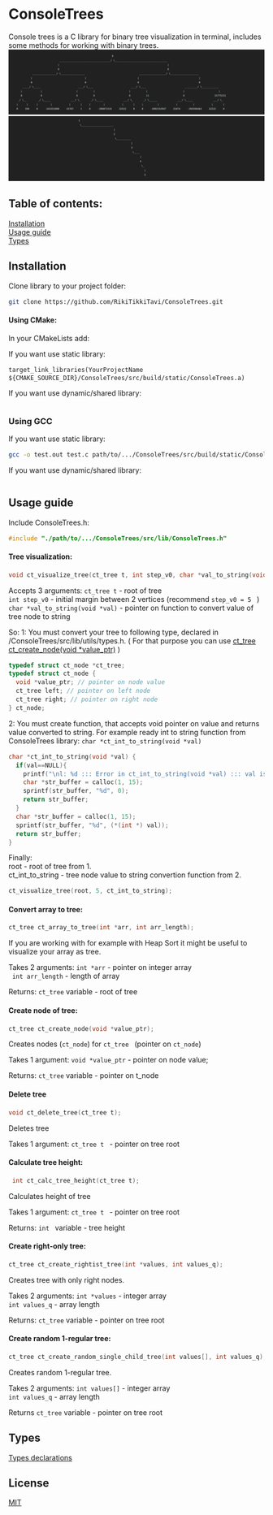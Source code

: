 # ConsoleTrees

Console trees is a C library for binary tree visualization in terminal, includes some methods for working
with binary trees.
![ConsoleTrees screenshot 1](https://github.com/RikiTikkiTavi/ConsoleTrees/blob/docs/docs/images/Screen1.png)
![ConsoleTrees screenshot 1](https://github.com/RikiTikkiTavi/ConsoleTrees/blob/docs/docs/images/Screen2.png)

## Table of contents:
[Installation](https://github.com/RikiTikkiTavi/ConsoleTrees#installation) <br>
[Usage guide](https://github.com/RikiTikkiTavi/ConsoleTrees#usage--guide) <br>
[Types](https://github.com/RikiTikkiTavi/ConsoleTrees#types) <br>


## Installation

Clone library to your project folder:
```bash
git clone https://github.com/RikiTikkiTavi/ConsoleTrees.git
```

#### Using CMake:
In your CMakeLists add:

If you want use static library:
```
target_link_libraries(YourProjectName ${CMAKE_SOURCE_DIR}/ConsoleTrees/src/build/static/ConsoleTrees.a)
 ```
If you want use dynamic/shared library:
 ```
 ```

### Using GCC

If you want use static library:
```bash
gcc -o test.out test.c path/to/.../ConsoleTrees/src/build/static/ConsoleTrees.a
```

If you want use dynamic/shared library:
 ```
 ```

## Usage  guide

Include ConsoleTrees.h:
```c
#include "./path/to/.../ConsoleTrees/src/lib/ConsoleTrees.h"
```

   #### Tree visualization:
```c
void ct_visualize_tree(ct_tree t, int step_v0, char *val_to_string(void *val));
```

Accepts 3 arguments:
```ct_tree t``` - root of tree <br/>
```int step_v0```  - initial margin between 2 vertices (recommend ```step_v0 = 5 ``` ) <br/>
```char *val_to_string(void *val)``` - pointer on function to convert value of tree node to string <br/>

So:
1: You must convert your tree to following type, declared in /ConsoleTrees/src/lib/utils/types.h.
( For that purpose you can use [ct_tree ct_create_node(void *value_ptr)](https://github.com/RikiTikkiTavi/ConsoleTrees#create-node-of-tree) )
```c
typedef struct ct_node *ct_tree;
typedef struct ct_node {
  void *value_ptr; // pointer on node value
  ct_tree left; // pointer on left node
  ct_tree right; // pointer on right node
} ct_node;
```
2: You must create function, that accepts void pointer on value and returns value converted to string. For example ready int to string function from ConsoleTrees library: ```char *ct_int_to_string(void *val)```
```c
char *ct_int_to_string(void *val) {
  if(val==NULL){
    printf("\nl: %d ::: Error in ct_int_to_string(void *val) ::: val is NULL\n", __LINE__);
    char *str_buffer = calloc(1, 15);
    sprintf(str_buffer, "%d", 0);
    return str_buffer;
  }
  char *str_buffer = calloc(1, 15);
  sprintf(str_buffer, "%d", (*(int *) val));
  return str_buffer;
}
```
  Finally: <br/>
  root - root of tree from 1. <br/>
  ct_int_to_string - tree node value to string convertion function from 2. <br/>
 ```c
 ct_visualize_tree(root, 5, ct_int_to_string);
  ```

#### Convert array to tree:
```c
ct_tree ct_array_to_tree(int *arr, int arr_length);
```
If you are working with for example with Heap Sort it might be useful to visualize your array as tree.

Takes 2 arguments:
``` int *arr ``` - pointer on integer array <br/>
```  int arr_length ``` - length of array

Returns:
```ct_tree```  variable - root of tree

#### Create node of tree:
 ```c
ct_tree ct_create_node(void *value_ptr);
```
Creates nodes (```ct_node```) for ```ct_tree ``` (pointer on ```ct_node```)

Takes 1 argument:
```void *value_ptr``` - pointer on node value;

Returns:
```ct_tree``` variable - pointer on t_node

#### Delete tree
```c
void ct_delete_tree(ct_tree t);
```
Deletes tree

Takes 1 argument:
```ct_tree t ``` - pointer on tree root

#### Calculate tree height:
```c
 int ct_calc_tree_height(ct_tree t);
```
Calculates height of tree

Takes 1 argument:
```ct_tree t ``` - pointer on tree root

Returns:
```int ``` variable - tree height

#### Create right-only tree:
```c
ct_tree ct_create_rightist_tree(int *values, int values_q);
```
Creates tree with only right nodes.

Takes 2 arguments:
```int *values``` - integer array <br/>
```int values_q``` - array length

Returns:
```ct_tree``` variable - pointer on tree root

#### Create random 1-regular tree:
``` c
ct_tree ct_create_random_single_child_tree(int values[], int values_q);
```
Creates random 1-regular tree.

Takes 2 arguments:
```int values[]``` - integer array <br/>
```int values_q``` - array length

Returns
```ct_tree``` variable - pointer on tree root

## Types
[Types declarations](https://github.com/RikiTikkiTavi/ConsoleTrees/blob/master/src/lib/utils/types.h)


## License
[MIT](https://choosealicense.com/licenses/mit/)